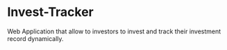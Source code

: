 # Invest-Tracker

Web Application that allow to investors to invest and track their investment record dynamically. 



